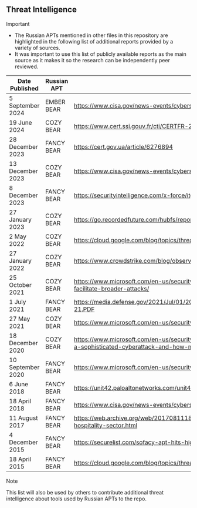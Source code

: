 ## Threat Intelligence

> [!IMPORTANT]
> - The Russian APTs mentioned in other files in this repository are highlighted in the following list of additional reports provided by a variety of sources.
> - It was important to use this list of publicly available reports as the main source as it makes it so the research can be independently peer reviewed.

| Date Published | Russian APT | Report |
|---|---|---|
| 5 September 2024 | EMBER BEAR | https://www.cisa.gov/news-events/cybersecurity-advisories/aa24-249a |
| 19 June 2024 | COZY BEAR | https://www.cert.ssi.gouv.fr/cti/CERTFR-2024-CTI-006/ |
| 28 December 2023 | FANCY BEAR | https://cert.gov.ua/article/6276894 |
| 13 December 2023 | COZY BEAR | https://www.cisa.gov/news-events/cybersecurity-advisories/aa23-347a | 
| 8 December 2023 | FANCY BEAR | https://securityintelligence.com/x-force/itg05-ops-leverage-israel-hamas-conflict-lures-to-deliver-headlace-malware/ |
| 27 January 2023 | COZY BEAR | https://go.recordedfuture.com/hubfs/reports/cta-2023-0127.pdf |
| 2 May 2022 | COZY BEAR | https://cloud.google.com/blog/topics/threat-intelligence/unc3524-eye-spy-email/ |
| 27 January 2022 | COZY BEAR | https://www.crowdstrike.com/blog/observations-from-the-stellarparticle-campaign/ | 
| 25 October 2021 | COZY BEAR | https://www.microsoft.com/en-us/security/blog/2021/10/25/nobelium-targeting-delegated-administrative-privileges-to-facilitate-broader-attacks/ |
| 1 July 2021 | FANCY BEAR | https://media.defense.gov/2021/Jul/01/2002753896/-1/-1/1/CSA_GRU_GLOBAL_BRUTE_FORCE_CAMPAIGN_UOO158036-21.PDF |
| 27 May 2021 | COZY BEAR | https://www.microsoft.com/en-us/security/blog/2021/05/27/new-sophisticated-email-based-attack-from-nobelium/ |
| 18 December 2020 | COZY BEAR | https://www.microsoft.com/en-us/security/blog/2020/12/18/analyzing-solorigate-the-compromised-dll-file-that-started-a-sophisticated-cyberattack-and-how-microsoft-defender-helps-protect/ |
| 10 September 2020 | FANCY BEAR | https://www.microsoft.com/en-us/security/blog/2020/09/10/strontium-detecting-new-patters-credential-harvesting/ |
| 6 June 2018 | FANCY BEAR | https://unit42.paloaltonetworks.com/unit42-sofacy-groups-parallel-attacks/ |
| 18 April 2018 | FANCY BEAR | https://www.cisa.gov/news-events/cybersecurity-advisories/aa23-108 |
| 11 August 2017 | FANCY BEAR | https://web.archive.org/web/20170811181009/https://www.fireeye.com/blog/threat-research/2017/08/apt28-targets-hospitality-sector.html |
| 4 December 2015 | FANCY BEAR | https://securelist.com/sofacy-apt-hits-high-profile-targets-with-updated-toolset/72924/ |
| 18 April 2015 | FANCY BEAR | https://cloud.google.com/blog/topics/threat-intelligence/probable-apt28-useo/ |

> [!NOTE]
> This list will also be used by others to contribute additional threat intelligence about tools used by Russian APTs to the repo.
